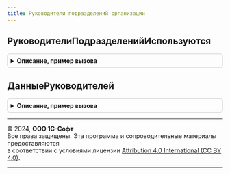 ```yaml
---
title: Руководители подразделений организации
---
```



## РуководителиПодразделенийИспользуются
<details style="margin: 1em 0; padding: 0.5em; border: 1px solid #ccc; border-radius: 6px;">

<summary style="font-weight: bold; cursor: pointer;">Описание, пример вызова</summary>

```bsl

// Возвращает настройку использования руководителей подразделений организации.
//
// Возвращаемое значение:
// 		Булево
//
Функция РуководителиПодразделенийИспользуются() Экспорт
```

Пример вызова
```bsl
Результат = РуководителиПодразделенийОрганизации.РуководителиПодразделенийИспользуются() 
```
</details>

## ДанныеРуководителей
<details style="margin: 1em 0; padding: 0.5em; border: 1px solid #ccc; border-radius: 6px;">

<summary style="font-weight: bold; cursor: pointer;">Описание, пример вызова</summary>

```bsl

// Возвращает руководителей подразделений
// Параметры:
//	МассивПодразделений				- Массив - массив подразделений (СправочникСсылка.ПодразделенияОрганизаций), для которых необходимо получить руководителей
//	НаследованиеРуководителей		- Булево - если признак = Истина, руководителем подразделения будет считаться руководитель ближайшего родителя.
//
// Возвращаемое значение:
//	Соответствие - соответствие управленческих и регламентных подразделений.
//		* Ключ		- СправочникСсылка.ПодразделенияОрганизаций - подразделение.
//		* Значение 	- СправочникСсылка.ФизическиеЛица - физическое лицо руководителя.
//
Функция ДанныеРуководителей(МассивПодразделений, НаследованиеРуководителей = Ложь) Экспорт
```

Пример вызова
```bsl
Результат = РуководителиПодразделенийОрганизации.ДанныеРуководителей(МассивПодразделений, НаследованиеРуководителей);
```
</details>

---

© 2024, **ООО 1С-Софт**  
Все права защищены. Эта программа и сопроводительные материалы предоставляются  
в соответствии с условиями лицензии [Attribution 4.0 International (CC BY 4.0)](https://creativecommons.org/licenses/by/4.0/legalcode).

---
